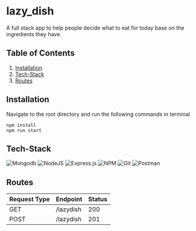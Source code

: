 # lazy_dish
A full stack app to help people decide what to eat for today base on the ingredients they have. 
## Table of Contents
1. [Installation](#installation)
2. [Tech-Stack](#tech-stack)
3. [Routes](#routes)

## Installation
  Navigate to the root directory and run the following commands in terminal
  ```npm
  npm install
  npm run start
  ```
## Tech-Stack
![Mongodb](https://img.shields.io/badge/postgres-%23316192.svg?style=for-the-badge&logo=postgresql&logoColor=white)
![NodeJS](https://img.shields.io/badge/node.js-6DA55F?style=for-the-badge&logo=node.js&logoColor=white)
![Express.js](https://img.shields.io/badge/Express.js-000000?style=for-the-badge&logo=express&logoColor=white)
![NPM](https://img.shields.io/badge/NPM-%23000000.svg?style=for-the-badge&logo=npm&logoColor=white) 
![Git](https://img.shields.io/badge/git-%23F05033.svg?style=for-the-badge&logo=git&logoColor=white) 
![Postman](https://img.shields.io/badge/Postman-FF6C37?style=for-the-badge&logo=Postman&logoColor=white)

## Routes
  |Request Type|Endpoint|Status|
  |---|---|---|
  |GET|/lazydish|200
  |POST|/lazydish|201


